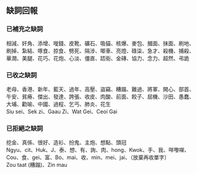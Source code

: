 ## 缺詞回報

### 已補充之缺詞

相減、奸角、添增、嘥錢、皮靴、礦石、吸貓、核爆、麥包、摑面、抹面、刷地、刷掉、紮結、啄食、掠食、劈死、隔涉、唧車、亮燈、碌柒、急才、殺機、捕殺、華潤、美腿、花巧、花炮、心淡、僵直、踎街、金磚、協力、念力、超然、弔詭

### 已收之缺詞

老母、香港、新年、藍天、過年、高壓、盜竊、糟蹋、難過、將軍、開心、部首、午安、貧瘠、傑出、發達、誇張、收皮、肉酸、前面、餃子、屈機、沙田、愚蠢、大埔、勸喻、中國、過程、乞丐、肺炎、花生\
Siu sei、Sek zi、Gaau Zi、Wat Gei、Ceoi Gai

### 已拒絕之缺詞

挖金、真係、很好、造衫、扮鬼、主炮、想點、頭冠\
Ngyu、cit、Huk、J、泰、想、有、詢、肉、hong、Kwok、手、我、咩嚟㗎、Cou、食、gei、富、Bo、mai、收、min、mei、jai、（放棄再收單字）\
Zou taat (糟蹋)、Zin mau